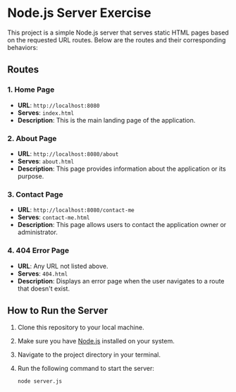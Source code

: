 # Node.js Server Exercise

This project is a simple Node.js server that serves static HTML pages based on the requested URL routes. Below are the routes and their corresponding behaviors:

## Routes

### 1. **Home Page**

- **URL**: `http://localhost:8080`
- **Serves**: `index.html`
- **Description**: This is the main landing page of the application.

### 2. **About Page**

- **URL**: `http://localhost:8080/about`
- **Serves**: `about.html`
- **Description**: This page provides information about the application or its purpose.

### 3. **Contact Page**

- **URL**: `http://localhost:8080/contact-me`
- **Serves**: `contact-me.html`
- **Description**: This page allows users to contact the application owner or administrator.

### 4. **404 Error Page**

- **URL**: Any URL not listed above.
- **Serves**: `404.html`
- **Description**: Displays an error page when the user navigates to a route that doesn't exist.

## How to Run the Server

1. Clone this repository to your local machine.
2. Make sure you have [Node.js](https://nodejs.org/) installed on your system.
3. Navigate to the project directory in your terminal.
4. Run the following command to start the server:

   ```bash
   node server.js
   ```
